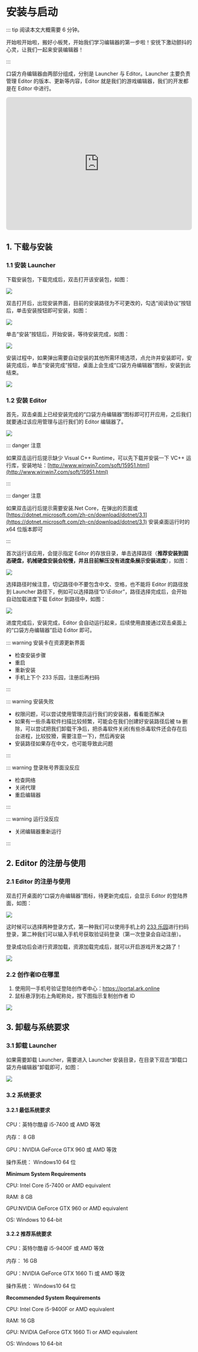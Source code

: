 # 安装与启动

::: tip 阅读本文大概需要 6 分钟。

开始啦开始啦，搬好小板凳，开始我们学习编辑器的第一步啦！安抚下激动颤抖的心灵，让我们一起来安装编辑器！

:::

口袋方舟编辑器由两部分组成，分别是 Launcher 与 Editor。Launcher 主要负责管理 Editor 的版本、更新等内容，Editor 就是我们的游戏编辑器，我们的开发都是在 Editor 中进行。

<iframe sandbox="allow-scripts allow-downloads allow-same-origin allow-popups allow-presentation allow-forms" frameborder="0" draggable="false" allowfullscreen="" allow="encrypted-media;" referrerpolicy="" aha-samesite="" class="iframe-loaded" src=" https://player.bilibili.com/player.html?bvid=BV18P4y1z7gu&vd_source=c94089b4804c1edb7b67c4629d433f6b" style="border-radius: 7px; width: 100%; height: 360px;"></iframe>

## 1. 下载与安装

### 1.1 安装 Launcher

下载安装包，下载完成后，双击打开该安装包，如图：

![](https://wstatic-a1.233leyuan.com/productdocs/static/boxcnb0lkWXj1UGDa0GdA4zX8Lh.png)

双击打开后，出现安装界面，目前的安装路径为不可更改的，勾选“阅读协议”按钮后，单击安装按钮即可安装，如图：

![](https://wstatic-a1.233leyuan.com/productdocs/static/boxcnKL912raNmbx79FpTwNnbeM.png)

单击“安装”按钮后，开始安装，等待安装完成，如图：

![](https://wstatic-a1.233leyuan.com/productdocs/static/boxcnhqpkDdbJKEKGRSNU3KTrad.png)

安装过程中，如果弹出需要自动安装的其他所需环境选项，点允许并安装即可，安装完成后，单击“安装完成”按钮，桌面上会生成“口袋方舟编辑器”图标，安装到此结束。

![](https://wstatic-a1.233leyuan.com/productdocs/static/boxcn4JK4iqDxikVLmst5PMGSnO.png)

### 1.2 安装 Editor

首先，双击桌面上已经安装完成的“口袋方舟编辑器”图标即可打开应用，之后我们就要通过该应用管理与运行我们的 Editor 编辑器了。

![](https://wstatic-a1.233leyuan.com/productdocs/static/boxcnzKtl8MvwTRJdcM5qSq0P2e.png)

::: danger 注意

如果双击运行后提示缺少 Visual C++ Runtime，可以先下载并安装一下 VC++ 运行库，安装地址：[http://www.winwin7.com/soft/15951.html](http://www.winwin7.com/soft/15951.html)

:::

::: danger 注意

如果双击运行后提示需要安装.Net Core，在弹出的页面或 [https://dotnet.microsoft.com/zh-cn/download/dotnet/3.1](https://dotnet.microsoft.com/zh-cn/download/dotnet/3.1) 安装桌面运行时的 x64 位版本即可

:::

首次运行该应用，会提示指定 Editor 的存放目录，单击选择路径（<strong>推荐安装到固态硬盘</strong><strong>，机械硬盘安装会较慢，并且目前解压没有进度条展示安装进度</strong>），如图：

![](https://wstatic-a1.233leyuan.com/productdocs/static/boxcnByNqfJCCpSQ6y1WsREZk2d.png)

选择路径时候注意，切记路径中不要包含中文、空格，也不能将 Editor 的路径放到 Launcher 路径下，例如可以选择路径“D:\Editor”，路径选择完成后，会开始自动加载进度下载 Editor 到路径中，如图：

![](https://wstatic-a1.233leyuan.com/productdocs/static/boxcnOal7UqsyI3Rk1bvOMaYlqd.png)

进度完成后，安装完成，Editor 会自动运行起来，后续使用直接通过双击桌面上的“口袋方舟编辑器”启动 Editor 即可。

::: warning 安装卡在资源更新界面

- 检查安装步骤
- 重启
- 重新安装
- 手机上下个 233 乐园，注册后再扫码

:::

::: warning 安装失败

- 权限问题，可以尝试使用管理员运行我们的安装器，看看能否解决
- 如果有一些杀毒软件扫描比较频繁，可能会在我们创建好安装路径后被 ta 删除，可以尝试把我们卸载干净后，把杀毒软件关闭(有些杀毒软件还会存在后台进程，比较狡猾，需要注意一下)，然后再安装
- 安装路径如果存在中文，也可能导致此问题

:::

::: warning 登录账号界面没反应

- 检查网络
- 关闭代理
- 重启编辑器

:::

::: warning 运行没反应

- 关闭编辑器重新运行

:::

## 2. Editor 的注册与使用

### 2.1 Editor 的注册与使用

双击打开桌面的“口袋方舟编辑器”图标，待更新完成后，会显示 Editor 的登陆界面，如图：

![](https://wstatic-a1.233leyuan.com/productdocs/static/boxcn5YniD8Moa910EmWhKUcU1g.png)

这时候可以选择两种登录方式，第一种我们可以使用手机上的 [233 乐园](https://www.233leyuan.com/)进行扫码登录，第二种我们可以输入手机号获取验证码登录（第一次登录会自动注册）。

登录成功后会进行资源加载，资源加载完成后，就可以开启游戏开发之路了！

![](https://wstatic-a1.233leyuan.com/productdocs/static/boxcnvw5CJ83xlki0AgCitgu4ic.png)

### 2.2 创作者ID在哪里

1. 使用同一手机号验证登陆创作者中心：https://portal.ark.online
2. 鼠标悬浮到右上角昵称处，按下图指示复制创作者 ID

![](https://wstatic-a1.233leyuan.com/productdocs/static/boxcnoo3cnNgm4jC0ktEEQ1EN8c.jpeg)

## 3. 卸载与系统要求

### 3.1 卸载 Launcher

如果需要卸载 Launcher，需要进入 Launcher 安装目录，在目录下双击“卸载口袋方舟编辑器”卸载即可，如图：

![](https://wstatic-a1.233leyuan.com/productdocs/static/boxcndhEDSTxc3ViRWibCQ0SZKf.png)

### 3.2 系统要求

#### 3.2.1 最低系统要求

CPU：英特尔酷睿 i5-7400 或 AMD 等效

内存： 8 GB

GPU：NVIDIA GeForce GTX 960 或 AMD 等效

操作系统： Windows10 64 位

<strong>Minimum System Requirements</strong>

CPU: Intel Core i5-7400 or AMD equivalent

RAM: 8 GB

GPU:NVIDIA GeForce GTX 960 or AMD equivalent

OS: Windows 10 64-bit

#### 3.2.2 推荐系统要求

CPU：英特尔酷睿 i5-9400F 或 AMD 等效

内存： 16 GB

GPU：NVIDIA GeForce GTX 1660 Ti  或 AMD 等效

操作系统： Windows10 64 位

<strong>Recommended System Requirements</strong>

CPU: Intel Core i5-9400F or AMD equivalent

RAM: 16 GB

GPU: NVIDIA GeForce GTX 1660 Ti or AMD equivalent

OS: Windows 10 64-bit
